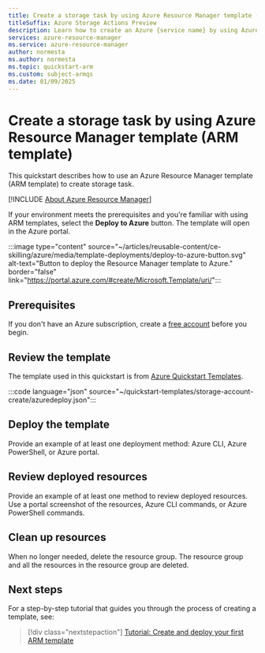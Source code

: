 ```yaml
---
title: Create a storage task by using Azure Resource Manager template (ARM template)
titleSuffix: Azure Storage Actions Preview
description: Learn how to create an Azure {service name} by using Azure Resource Manager template (ARM template).
services: azure-resource-manager
ms.service: azure-resource-manager
author: normesta
ms.author: normesta
ms.topic: quickstart-arm
ms.custom: subject-armqs
ms.date: 01/09/2025
---
```



# Create a storage task by using Azure Resource Manager template (ARM template)

This quickstart describes how to use an Azure Resource Manager template (ARM template) to create
storage task.

[!INCLUDE [About Azure Resource Manager](../../includes/resource-manager-quickstart-introduction.md)]

If your environment meets the prerequisites and you're familiar with using ARM templates, select the
**Deploy to Azure** button. The template will open in the Azure portal.

:::image type="content" source="~/articles/reusable-content/ce-skilling/azure/media/template-deployments/deploy-to-azure-button.svg" alt-text="Button to deploy the Resource Manager template to Azure." border="false" link="https://portal.azure.com/#create/Microsoft.Template/uri/<encoded template URL>":::

## Prerequisites

If you don't have an Azure subscription, create a [free account](https://azure.microsoft.com/free/?WT.mc_id=A261C142F) before you begin.

## Review the template

The template used in this quickstart is from [Azure Quickstart Templates](https://azure.microsoft.com/resources/templates/storage-account-create/).

:::code language="json" source="~/quickstart-templates/storage-account-create/azuredeploy.json":::

## Deploy the template

Provide an example of at least one deployment method: Azure CLI, Azure PowerShell, or Azure portal.

## Review deployed resources

<!-- This heading must be titled "Review deployed resources" or "Validate the deployment". -->

Provide an example of at least one method to review deployed resources. Use a portal screenshot of
the resources, Azure CLI commands, or Azure PowerShell commands.

## Clean up resources

<!-- Include a paragraph that explains how to delete unneeded resources. Use the Azure portal, Azure
CLI, or Azure PowerShell.

For more information, see the contributor guide article: Write an ARM template quickstart.

-->

When no longer needed, delete the resource group. The resource group and all the resources in the
resource group are deleted.

## Next steps

<!-- Make the next steps similar to other quickstarts and use a blue button to link to the next
article for your service. Or direct readers to the article: "Tutorial: Create and deploy your first
ARM template" to follow the process of creating a template.

To include additional links for more information about the service, it's acceptable to use a
paragraph and bullet points.

-->

For a step-by-step tutorial that guides you through the process of creating a template, see:

> [!div class="nextstepaction"]
> [Tutorial: Create and deploy your first ARM template](/azure/azure-resource-manager/templates/template-tutorial-create-first-template)